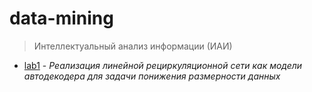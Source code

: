 # data-mining

> Интеллектуальный анализ информации (ИАИ)

- [lab1](/data-mining/lab1) - _Реализация линейной рециркуляционной сети как модели автодекодера для задачи понижения размерности данных_
